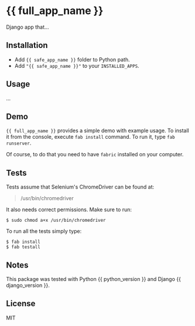 # {{ full_app_name }}

Django app that...

## Installation

- Add `{{ safe_app_name }}` folder to Python path.
- Add `"{{ safe_app_name }}"` to your `INSTALLED_APPS`.

## Usage

...

## Demo

`{{ full_app_name }}` provides a simple demo with example usage. To install it from the console, execute `fab install` command. To run it, type ``fab runserver``.

Of course, to do that you need to have `fabric` installed on your computer.

## Tests

Tests assume that Selenium's ChromeDriver can be found at:
> /usr/bin/chromedriver

It also needs correct permissions. Make sure to run:

    $ sudo chmod a+x /usr/bin/chromedriver

To run all the tests simply type:

    $ fab install
    $ fab testall

## Notes

This package was tested with Python {{ python_version }} and Django {{ django_version }}.

## License

MIT

